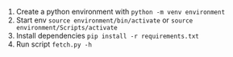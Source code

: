 1. Create a python environment with `python -m venv environment`
2. Start env `source environment/bin/activate` or `source environment/Scripts/activate`
3. Install dependencies `pip install -r requirements.txt`
4. Run script `fetch.py -h`